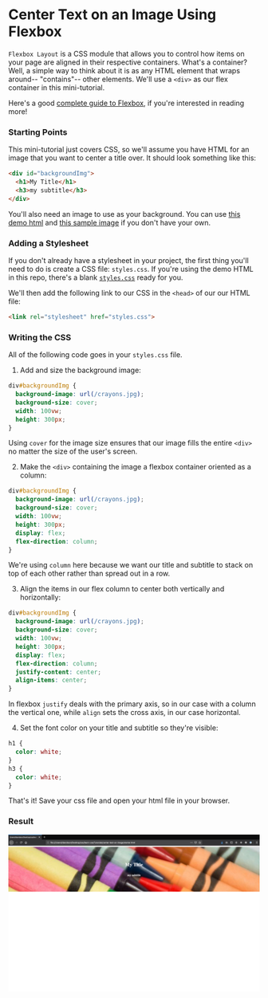 # Center Text on an Image Using Flexbox

`Flexbox Layout` is a CSS module that allows you to control how items on your page are aligned in their respective containers. What's a container? Well, a simple way to think about it is as any HTML element that wraps around-- "contains"-- other elements. We'll use a `<div>` as our flex container in this mini-tutorial.

Here's a good [complete guide to Flexbox](https://css-tricks.com/snippets/css/a-guide-to-flexbox/), if you're interested in reading more!

### Starting Points

This mini-tutorial just covers CSS, so we'll assume you have HTML for an image that you want to center a title over. It should look something like this:
```html
<div id="backgroundImg">
  <h1>My Title</h1>
  <h3>my subtitle</h3>
</div>
```
You'll also need an image to use as your background. You can use [this demo html](./starter.html) and [this sample image](./crayons.jpg) if you don't have your own.

### Adding a Stylesheet

If you don't already have a stylesheet in your project, the first thing you'll need to do is create a CSS file: `styles.css`. If you're using the demo HTML in this repo, there's a blank [`styles.css`](./styles.css) ready for you.

We'll then add the following link to our CSS in the `<head>` of our our HTML file:
```html
<link rel="stylesheet" href="styles.css">
```
### Writing the CSS
All of the following code goes in your `styles.css` file.

1. Add and size the background image:
```css
div#backgroundImg {
  background-image: url(/crayons.jpg);
  background-size: cover;
  width: 100vw;
  height: 300px;
}
```
  Using `cover` for the image size ensures that our image fills the entire `<div>` no matter the size of the user's screen.

2. Make the `<div>` containing the image a flexbox container oriented as a column:
```css
div#backgroundImg {
  background-image: url(/crayons.jpg);
  background-size: cover;
  width: 100vw;
  height: 300px;
  display: flex;
  flex-direction: column;
}
```
  We're using `column` here because we want our title and subtitle to stack on top of each other rather than spread out in a row.

3. Align the items in our flex column to center both vertically and horizontally:
```css
div#backgroundImg {
  background-image: url(/crayons.jpg);
  background-size: cover;
  width: 100vw;
  height: 300px;
  display: flex;
  flex-direction: column;
  justify-content: center;
  align-items: center;
}
```
  In flexbox `justify` deals with the primary axis, so in our case with a column the vertical one, while `align` sets the cross axis, in our case horizontal.

4. Set the font color on your title and subtitle so they're visible:
```css
h1 {
  color: white;
}
h3 {
  color: white;
}
```
That's it! Save your css file and open your html file in your browser.

### Result
![result](./result.png)
